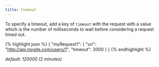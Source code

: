 ```yaml
---
title: timeout
---
```


To specify a timeout, add a key of `timeout` with the request with a value which
is the number of milliseconds to wait before considering a request timed out.

{% highlight json %}
{
    "myRequest1": {
        "uri": "http://api.mysite.com/users/1",
        "timeout": 3000
    }
}
{% endhighlight %}

*default: 120000 (2 minutes)*
